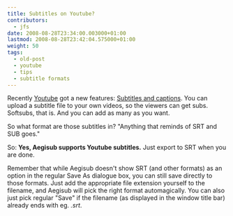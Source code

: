 ```yaml
---
title: Subtitles on Youtube?
contributors:
  - jfs
date: 2008-08-28T23:34:00.003000+01:00
lastmod: 2008-08-28T23:42:04.575000+01:00
weight: 50
tags:
  - old-post
  - youtube
  - tips
  - subtitle formats
---
```


Recently [Youtube](http://www.youtube.com/) got a new features: [Subtitles and captions](http://help.youtube.com/support/youtube/bin/answer.py?answer=100079&topic=15328). You can upload a subtitle file to your own videos, so the viewers can get subs. Softsubs, that is. And you can add as many as you want.

So what format are those subtitles in? "Anything that reminds of SRT and SUB goes."

So: **Yes, Aegisub supports Youtube subtitles.** Just export to SRT when you are done.

Remember that while Aegisub doesn't show SRT (and other formats) as an option in the regular Save As dialogue box, you can still save directly to those formats. Just add the appropriate file extension yourself to the filename, and Aegisub will pick the right format automagically.
You can also just pick regular "Save" if the filename (as displayed in the window title bar) already ends with eg. *.srt*.
